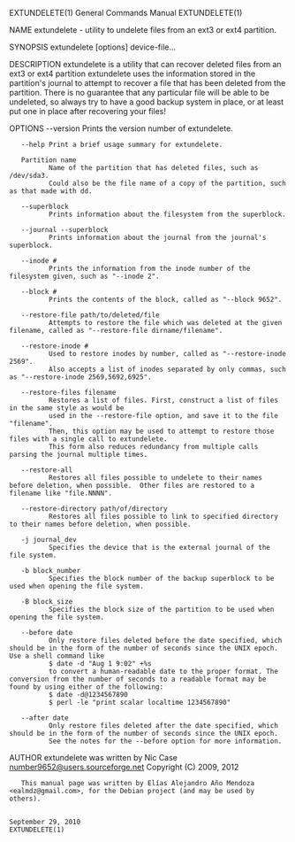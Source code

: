 EXTUNDELETE(1)                                                                    General Commands Manual                                                                   EXTUNDELETE(1)

NAME
       extundelete - utility to undelete files from an ext3 or ext4 partition.

SYNOPSIS
       extundelete [options] device-file...

DESCRIPTION
       extundelete is a utility that can recover deleted files from an ext3 or ext4 partition
       extundelete uses the information stored in the partition's journal to attempt to recover a file that has been deleted from the partition.
       There  is  no  guarantee  that any particular file will be able to be undeleted, so always try to have a good backup system in place, or at least put one in place after recovering
       your files!

OPTIONS
       --version
              Prints the version number of extundelete.

       --help Print a brief usage summary for extundelete.

       Partition name
              Name of the partition that has deleted files, such as /dev/sda3.
              Could also be the file name of a copy of the partition, such as that made with dd.

       --superblock
              Prints information about the filesystem from the superblock.

       --journal --superblock
              Prints information about the journal from the journal's superblock.

       --inode #
              Prints the information from the inode number of the filesystem given, such as "--inode 2".

       --block #
              Prints the contents of the block, called as "--block 9652".

       --restore-file path/to/deleted/file
              Attempts to restore the file which was deleted at the given filename, called as "--restore-file dirname/filename".

       --restore-inode #
              Used to restore inodes by number, called as "--restore-inode 2569".
              Also accepts a list of inodes separated by only commas, such as "--restore-inode 2569,5692,6925".

       --restore-files filename
              Restores a list of files. First, construct a list of files in the same style as would be
              used in the --restore-file option, and save it to the file "filename".
              Then, this option may be used to attempt to restore those files with a single call to extundelete.
              This form also reduces redundancy from multiple calls parsing the journal multiple times.

       --restore-all
              Restores all files possible to undelete to their names before deletion, when possible.  Other files are restored to a filename like "file.NNNN".

       --restore-directory path/of/directory
              Restores all files possible to link to specified directory to their names before deletion, when possible.

       -j journal_dev
              Specifies the device that is the external journal of the file system.

       -b block_number
              Specifies the block number of the backup superblock to be used when opening the file system.

       -B block_size
              Specifies the block size of the partition to be used when opening the file system.

       --before date
              Only restore files deleted before the date specified, which should be in the form of the number of seconds since the UNIX epoch.  Use a shell command like
              $ date -d "Aug 1 9:02" +%s
              to convert a human-readable date to the proper format. The conversion from the number of seconds to a readable format may be found by using either of the following:
              $ date -d@1234567890
              $ perl -le "print scalar localtime 1234567890"

       --after date
              Only restore files deleted after the date specified, which should be in the form of the number of seconds since the UNIX epoch.
              See the notes for the --before option for more information.

AUTHOR
       extundelete was written by Nic Case <number9652@users.sourceforge.net> Copyright (C) 2009, 2012

       This manual page was written by Elías Alejandro Año Mendoza <ealmdz@gmail.com>, for the Debian project (and may be used by others).

                                                                                    September 29, 2010                                                                      EXTUNDELETE(1)
